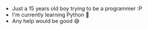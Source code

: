 - Just a 15 years old boy trying to be a programmer :P
- I'm currently learning Python 🐍
- Any help would be good 😅
